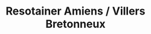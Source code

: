 ---
title: "Resotainer Amiens / Villers Bretonneux"
url: /villers-bretonneux/resotainer-amiens-villers-bretonneux/
shop: Mieten
---